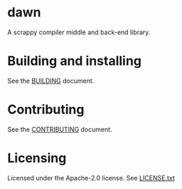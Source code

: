 # dawn

A scrappy compiler middle and back-end library. 

# Building and installing

See the [BUILDING](BUILDING.md) document.

# Contributing

See the [CONTRIBUTING](CONTRIBUTING.md) document.

# Licensing

Licensed under the Apache-2.0 license. See [LICENSE.txt](./LICENSE.txt)